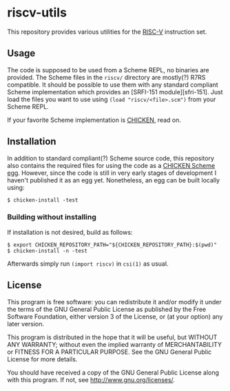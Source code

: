 # riscv-utils

This repository provides various utilities for the [RISC-V][riscv website] instruction set.

## Usage

The code is supposed to be used from a Scheme REPL, no binaries are
provided. The Scheme files in the `riscv/` directory are mostly(?)
R7RS compatible. It should be possible to use them with any
standard compliant Scheme implementation which provides an
[SRFI-151 module][sfri-151]. Just load the files you want to use
using `(load "riscv/<file>.scm")` from your Scheme REPL.

If your favorite Scheme implementation is [CHICKEN][call-cc], read on.

## Installation

In addition to standard compliant(?) Scheme source code, this
repository also contains the required files for using the code as a
[CHICKEN Scheme][call-cc] [egg][call-cc eggs]. However, since
the code is still in very early stages of development I haven't
published it as an egg yet. Nonetheless, an egg can be built
locally using:

	$ chicken-install -test

### Building without installing

If installation is not desired, build as follows:

	$ export CHICKEN_REPOSITORY_PATH="${CHICKEN_REPOSITORY_PATH}:$(pwd)"
	$ chicken-install -n -test

Afterwards simply run `(import riscv)` in `csi(1)` as usual.

## License

This program is free software: you can redistribute it and/or modify it
under the terms of the GNU General Public License as published by the
Free Software Foundation, either version 3 of the License, or (at your
option) any later version.

This program is distributed in the hope that it will be useful, but
WITHOUT ANY WARRANTY; without even the implied warranty of
MERCHANTABILITY or FITNESS FOR A PARTICULAR PURPOSE. See the GNU General
Public License for more details.

You should have received a copy of the GNU General Public License along
with this program. If not, see <http://www.gnu.org/licenses/>.

[riscv website]: https://riscv.org/
[srfi-151]: https://srfi.schemers.org/srfi-151/srfi-151.html
[call-cc]: https://call-cc.org
[call-cc eggs]: https://eggs.call-cc.org/
